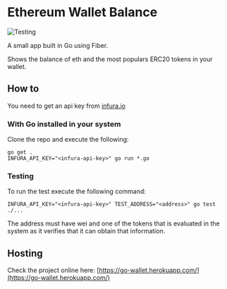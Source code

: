 # Ethereum Wallet Balance

![Testing](https://github.com/Bullrich/go-wallet/workflows/Continuous%20Testing/badge.svg)


A small app built in Go using Fiber.

Shows the balance of eth and the most populars ERC20 tokens in your wallet.

## How to

You need to get an api key from [infura.io](https://infura.io/)

### With Go installed in your system

Clone the repo and execute the following:
```shell
go get .
INFURA_API_KEY="<infura-api-key>" go run *.go
```

### Testing

To run the test execute the following command:
```shell
INFURA_API_KEY="<infura-api-key>" TEST_ADDRESS="<address>" go test ./...
```

The address must have wei and one of the tokens that is evaluated in the system as it verifies that it can obtain that information.

## Hosting

Check the project online here: [https://go-wallet.herokuapp.com/](https://go-wallet.herokuapp.com/)